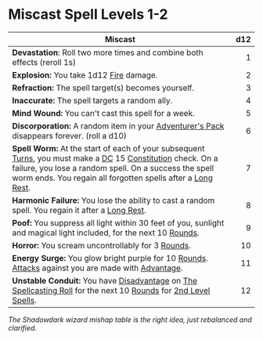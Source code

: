 # Miscast Spell Levels 1-2

| Miscast                                                                                                                                                                                                                                                                                                                                                                                                                                 | d12 |
| --------------------------------------------------------------------------------------------------------------------------------------------------------------------------------------------------------------------------------------------------------------------------------------------------------------------------------------------------------------------------------------------------------------------------------------- | --: |
| **Devastation**: Roll two more times and combine both effects (reroll 1s)                                                                                                                                                                                                                                                                                                                                                               |   1 |
| **Explosion:** You take 1d12 [Fire](../../../Game%20Procedures/Combat/Damage%20Types/Fire.md) damage.                                                                                                                                                                                                                                                                                                                                                            |   2 |
| **Refraction:** The spell target(s) becomes yourself.                                                                                                                                                                                                                                                                                                                                                                                   |   3 |
| **Inaccurate:** The spell targets a random ally.                                                                                                                                                                                                                                                                                                                                                                                        |   4 |
| **Mind Wound:** You can't cast this spell for a week.                                                                                                                                                                                                                                                                                                                                                                                   |   5 |
| **Discorporation:** A random item in your [Adventurer's Pack](../../../Items%20and%20Gear/Gear/100%20Coins/Adventurer's%20Pack.md) disappears forever. (roll a d10)                                                                                                                                                                                                                                                                                  |   6 |
| **Spell Worm:** At the start of each of your subsequent [Turns](../../../Game%20Procedures/Core%20Procedures/Turn.md), you must make a [DC](../../../Game%20Procedures/Core%20Procedures/DC.md) 15 [Constitution](../../../Player%20Characters/Chosen%20Statistics/Constitution.md) check. On a failure, you lose a random spell. On a success the spell worm ends. You regain all forgotten spells after a [Long Rest](../../../Game%20Procedures/Exploration/Resting.md#Long%20Rest). |   7 |
| **Harmonic Failure:** You lose the ability to cast a random spell. You regain it after a [Long Rest](../../../Game%20Procedures/Exploration/Resting.md#Long%20Rest).                                                                                                                                                                                                                                                                                |   8 |
| **Poof:** You suppress all light within 30 feet of you, sunlight and magical light included, for the next 10 [Rounds](../../../Game%20Procedures/Core%20Procedures/Round.md).                                                                                                                                                                                                                                                                             |   9 |
| **Horror:** You scream uncontrollably for 3 [Rounds](../../../Game%20Procedures/Core%20Procedures/Round.md).                                                                                                                                                                                                                                                                                                                                              |  10 |
| **Energy Surge:** You glow bright purple for 10 [Rounds](../../../Game%20Procedures/Core%20Procedures/Round.md). [Attacks](../../../Game%20Procedures/Combat/Attack.md) against you are made with [Advantage](../../../Game%20Procedures/Die%20Rolling%20Mechanics/Advantage.md).                                                                                                                                                                                             |  11 |
| **Unstable Conduit:** You have [Disadvantage](../../../Game%20Procedures/Die%20Rolling%20Mechanics/Disadvantage.md) on [The Spellcasting Roll](../../Spellcasting/Spellcasting.md#The%20Spellcasting%20Roll) for the next 10 [Rounds](../../../Game%20Procedures/Core%20Procedures/Round.md) for [2nd Level Spells](../Spells%20by%20Level/Level%202/2nd%20Level%20Spells.md).                                                                                         |  12 |

*The Shadowdark wizard mishap table is the right idea, just rebalanced and clarified.*
